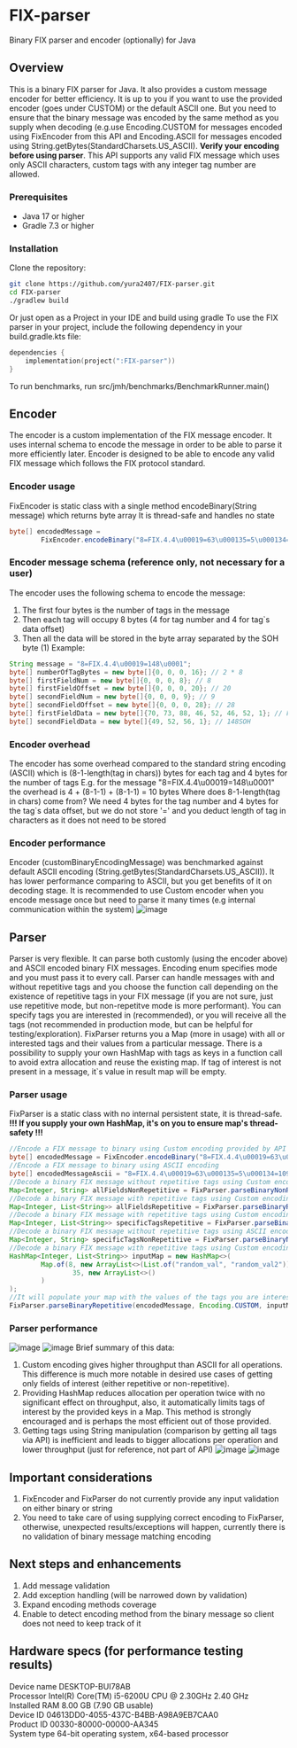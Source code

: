 # FIX-parser
Binary FIX parser and encoder (optionally) for Java
## Overview
This is a binary FIX parser for Java. It also provides a custom message encoder for better efficiency. It is up to you if you want to use the provided encoder (goes under CUSTOM) or the default ASCII one. But you need to ensure that the binary message was encoded by the same method as you supply when decoding (e.g.use Encoding.CUSTOM for messages encoded using FixEncoder from this API and Encoding.ASCII for messages encoded using String.getBytes(StandardCharsets.US_ASCII). **Verify your encoding before using parser**. This API supports any valid FIX message which uses only ASCII characters, custom tags with any integer tag number are allowed.
### Prerequisites
- Java 17 or higher
- Gradle 7.3 or higher
### Installation
Clone the repository:
```sh
git clone https://github.com/yura2407/FIX-parser.git
cd FIX-parser
./gradlew build
```
Or just open as a Project in your IDE and build using gradle
To use the FIX parser in your project, include the following dependency in your build.gradle.kts file:
```kotlin
dependencies {
    implementation(project(":FIX-parser"))
}
```
To run benchmarks, run src/jmh/benchmarks/BenchmarkRunner.main()
## Encoder
The encoder is a custom implementation of the FIX message encoder. 
It uses internal schema to encode the message in order to be able to parse it 
more efficiently later. Encoder is designed to be able to encode any valid FIX message
which follows the FIX protocol standard.
### Encoder usage
FixEncoder is static class with a single method encodeBinary(String message) which returns byte array
It is thread-safe and handles no state
```java
byte[] encodedMessage = 
        FixEncoder.encodeBinary("8=FIX.4.4\u00019=63\u000135=5\u000134=1091\u000149=TESTBUY1\u0001")
```
### Encoder message schema (reference only, not necessary for a user)
The encoder uses the following schema to encode the message:
1. The first four bytes is the number of tags in the message
2. Then each tag will occupy 8 bytes (4 for tag number and 4 for tag`s data offset)
3. Then all the data will be stored in the byte array separated by the SOH byte (1)
Example:
```java
String message = "8=FIX.4.4\u00019=148\u0001";
byte[] numberOfTagBytes = new byte[]{0, 0, 0, 16}; // 2 * 8
byte[] firstFieldNum = new byte[]{0, 0, 0, 8}; // 8
byte[] firstFieldOffset = new byte[]{0, 0, 0, 20}; // 20
byte[] secondFieldNum = new byte[]{0, 0, 0, 9}; // 9
byte[] secondFieldOffset = new byte[]{0, 0, 0, 28}; // 28
byte[] firstFieldData = new byte[]{70, 73, 88, 46, 52, 46, 52, 1}; // FIX.4.4SOH
byte[] secondFieldData = new byte[]{49, 52, 56, 1}; // 148SOH
```
### Encoder overhead
The encoder has some overhead compared to the standard string encoding (ASCII) which is
(8-1-length(tag in chars)) bytes for each tag and 4 bytes for the number of tags
E.g. for the message "8=FIX.4.4\u00019=148\u0001" the overhead is 4 + (8-1-1) + (8-1-1) = 10 bytes
Where does 8-1-length(tag in chars) come from?
We need 4 bytes for the tag number and 4 bytes for the tag`s data offset, but we do not
store '=' and you deduct length of tag in characters as it does not need to be stored
### Encoder performance
Encoder (customBinaryEncodingMessage) was benchmarked against default ASCII encoding (String.getBytes(StandardCharsets.US_ASCII)).
It has lower performance comparing to ASCII, but you get benefits of it on decoding stage. It is recommended to use Custom encoder when you encode message once but need to parse it many times (e.g internal communication within the system)
![image](https://github.com/user-attachments/assets/4e3a7134-0384-47d1-a4d6-43682eebaef5)
## Parser
Parser is very flexible. It can parse both customly (using the encoder above)
and ASCII encoded binary FIX messages. Encoding enum specifies mode and you must pass it to every call. Parser can handle messages with and without repetitive tags and you choose the function call depending on the existence of repetitive tags in your FIX message (if you are not sure, just use repetitive mode, but non-repetitve mode is more performant). You can specify tags you are interested in (recommended), or you will receive all the tags (not recommended in production mode, but can be helpful for testing/exploration). FixParser returns you a Map (more in usage) with all or interested tags and their values from a particular message. There is a possibility to supply your own HashMap with tags as keys in a function call to avoid extra allocation and reuse the existing map. If tag of interest is not present in a message, it`s value in result map will be empty.
### Parser usage
FixParser is a static class with no internal persistent state, it is thread-safe. **!!! If you supply your own HashMap, it's on you to ensure map's thread-safety !!!**
```java
//Encode a FIX message to binary using Custom encoding provided by API
byte[] encodedMessage = FixEncoder.encodeBinary("8=FIX.4.4\u00019=63\u000135=5\u000134=1091\u0001");
//Encode a FIX message to binary using ASCII encoding
byte[] encodedMessageAscii = "8=FIX.4.4\u00019=63\u000135=5\u000134=1091\u0001".getBytes(StandardCharsets.US_ASCII);
//Decode a binary FIX message without repetitive tags using Custom encoding provided by API and get a map with all fields
Map<Integer, String> allFieldsNonRepetitive = FixParser.parseBinaryNonRepetitive(encodedMessage, Encoding.CUSTOM);
//Decode a binary FIX message with repetitive tags using Custom encoding provided by API and get a map with all fields
Map<Integer, List<String>> allFieldsRepetitive = FixParser.parseBinaryRepetitive(encodedMessage, Encoding.CUSTOM);
//Decode a binary FIX message with repetitive tags using Custom encoding provided by API and get a map with specific tags
Map<Integer, List<String>> specificTagsRepetitive = FixParser.parseBinaryRepetitive(encodedMessage, Encoding.CUSTOM, 9, 35);
//Decode a binary FIX message without repetitive tags using ASCII encoding provided by API and get a map with specific tags
Map<Integer, String> specificTagsNonRepetitive = FixParser.parseBinaryNonRepetitive(encodedMessageAscii, Encoding.ASCII, 9, 35);
//Decode a binary FIX message with repetitive tags using Custom encoding provided by API with provided map of interesting tags
HashMap<Integer, List<String>> inputMap = new HashMap<>(
        Map.of(8, new ArrayList<>(List.of("random_val", "random_val2")),
                35, new ArrayList<>()
        )
);
//It will populate your map with the values of the tags you are interested in, old values will be erased
FixParser.parseBinaryRepetitive(encodedMessage, Encoding.CUSTOM, inputMap);
```
### Parser performance
![image](https://github.com/user-attachments/assets/9872ca95-9242-4859-9337-ac961746cab1)
![image](https://github.com/user-attachments/assets/b90fdd09-27c0-4a07-b4cc-6d4412808e04)
Brief summary of this data:
1. Custom encoding gives higher throughput than ASCII for all operations. This difference is much more notable in desired use cases of getting only fields of interest (either repetitive or non-repetitive).
2. Providing HashMap reduces allocation per operation twice with no significant effect on throughput, also, it automatically limits tags of interest by the provided keys in a Map. This method is strongly encouraged and is perhaps the most efficient out of those provided.
3. Getting tags using String manipulation (comparison by getting all tags via API) is inefficient and leads to bigger allocations per operation and lower throughput (just for reference, not part of API)
![image](https://github.com/user-attachments/assets/7345eee2-40a1-4e86-a48b-65787a9eac9a)
![image](https://github.com/user-attachments/assets/8a942f74-ce99-475c-81b6-00dcb25d6650)
## Important considerations
1. FixEncoder and FixParser do not currently provide any input validation on either binary or string
2. You need to take care of using supplying correct encoding to FixParser, otherwise, unexpected results/exceptions will happen, currently there is no validation of binary message matching encoding
## Next steps and enhancements
1. Add message validation
2. Add exception handling (will be narrowed down by validation)
3. Expand encoding methods coverage
4. Enable to detect encoding method from the binary message so client does not need to keep track of it
## Hardware specs (for performance testing results)
Device name	DESKTOP-BUI78AB <br/>
Processor	Intel(R) Core(TM) i5-6200U CPU @ 2.30GHz   2.40 GHz <br/>
Installed RAM	8.00 GB (7.90 GB usable)<br/>
Device ID	04613DD0-4055-437C-B4BB-A98A9EB7CAA0<br/>
Product ID	00330-80000-00000-AA345<br/>
System type	64-bit operating system, x64-based processor<br/>








